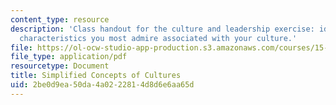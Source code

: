 ```yaml
---
content_type: resource
description: 'Class handout for the culture and leadership exercise: identify leadership
  characteristics you most admire associated with your culture.'
file: https://ol-ocw-studio-app-production.s3.amazonaws.com/courses/15-277-special-seminar-in-communications-leadership-and-personal-effectiveness-coaching-fall-2008/2be0d9ea50da4a0222814d8d6e6aa65d_handout_5a.pdf
file_type: application/pdf
resourcetype: Document
title: Simplified Concepts of Cultures
uid: 2be0d9ea-50da-4a02-2281-4d8d6e6aa65d
---
```

